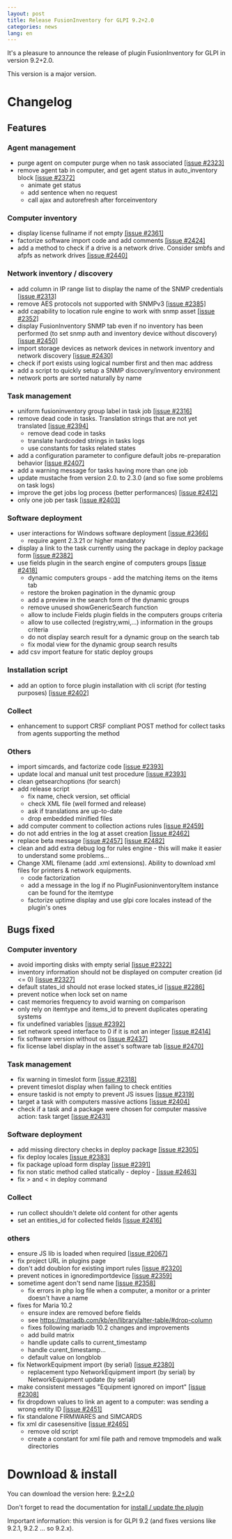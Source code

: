 ```yaml
---
layout: post
title: Release FusionInventory for GLPI 9.2+2.0
categories: news
lang: en
---
```


It's a pleasure to announce the release of plugin FusionInventory for GLPI in version 9.2+2.0.

This version is a major version.



# Changelog

## Features

### Agent management

* purge agent on computer purge when no task associated [[issue #2323]](https://github.com/fusioninventory/fusioninventory-for-glpi/issues/2323)
* remove agent tab in computer, and get agent status in auto_inventory block [[issue #2372]](https://github.com/fusioninventory/fusioninventory-for-glpi/issues/2372)
   * animate get status
   * add sentence when no request
   * call ajax and autorefresh after forceinventory


### Computer inventory

* display license fullname if not empty [[issue #2361]](https://github.com/fusioninventory/fusioninventory-for-glpi/issues/2361)
* factorize software import code and add comments [[issue #2424]](https://github.com/fusioninventory/fusioninventory-for-glpi/issues/2424)
* add a method to check if a drive is a network drive. Consider smbfs and afpfs as network drives [[issue #2440]](https://github.com/fusioninventory/fusioninventory-for-glpi/issues/2440)


### Network inventory / discovery

* add column in IP range list to display the name of the SNMP credentials [[issue #2313]](https://github.com/fusioninventory/fusioninventory-for-glpi/issues/2313)
* remove AES protocols not supported with SNMPv3 [[issue #2385]](https://github.com/fusioninventory/fusioninventory-for-glpi/issues/2385)
* add capability to location rule engine to work with snmp asset [[issue #2352]](https://github.com/fusioninventory/fusioninventory-for-glpi/issues/2352)
* display FusionInventory SNMP tab even if no inventory has been performed (to set snmp auth and inventory device without discovery) [[issue #2450]](https://github.com/fusioninventory/fusioninventory-for-glpi/issues/2450)
* import storage devices as network devices in network inventory and network discovery [[issue #2430]](https://github.com/fusioninventory/fusioninventory-for-glpi/issues/2430)
* check if port exists using logical number first and then mac address
* add a script to quickly setup a SNMP discovery/inventory environment
* network ports are sorted naturally by name


### Task management

* uniform fusioninventory group label in task job [[issue #2316]](https://github.com/fusioninventory/fusioninventory-for-glpi/issues/2316)
* remove dead code in tasks. Translation strings that are not yet translated [[issue #2394]](https://github.com/fusioninventory/fusioninventory-for-glpi/issues/2394)
    * remove dead code in tasks
    * translate hardcoded strings in tasks logs
    * use constants for tasks related states
* add a configuration parameter to configure default jobs re-preparation behavior [[issue #2407]](https://github.com/fusioninventory/fusioninventory-for-glpi/issues/2407)
* add a warning message for tasks having more than one job
* update mustache from version 2.0. to 2.3.0 (and so fixe some problems on task logs)
* improve the get jobs log process (better performances) [[issue #2412]](https://github.com/fusioninventory/fusioninventory-for-glpi/issues/2412)
* only one job per task [[issue #2403]](https://github.com/fusioninventory/fusioninventory-for-glpi/issues/2403)


### Software deployment

* user interactions for Windows software deployment [[issue #2366]](https://github.com/fusioninventory/fusioninventory-for-glpi/issues/2366)
   * require agent 2.3.21 or higher mandatory
* display a link to the task currently using the package in deploy package form [[issue #2382]](https://github.com/fusioninventory/fusioninventory-for-glpi/issues/2382)
* use fields plugin in the search engine of computers groups [[issue #2418]](https://github.com/fusioninventory/fusioninventory-for-glpi/issues/2418)
   * dynamic computers groups - add the matching items on the items tab
   * restore the broken pagination in the dynamic group
   * add a preview in the search form of the dynamic groups
   * remove unused showGenericSearch function
   * allow to include Fields plugin fields in the computers groups criteria
   * allow to use collected (registry,wmi,...) information in the groups criteria
   * do not display search result for a dynamic group on the search tab
   * fix modal view for the dynamic group search results
* add csv import feature for static deploy groups


### Installation script

* add an option to force plugin installation with cli script (for testing purposes) [[issue #2402]](https://github.com/fusioninventory/fusioninventory-for-glpi/issues/2402)


### Collect

* enhancement to support CRSF compliant POST method for collect tasks from agents supporting the method


### Others

* import simcards, and factorize code [[issue #2393]](https://github.com/fusioninventory/fusioninventory-for-glpi/issues/2393)
* update local and manual unit test procedure [[issue #2393]](https://github.com/fusioninventory/fusioninventory-for-glpi/issues/2419)
* clean getsearchoptions (for search)
* add release script
   * fix name, check version, set official
   * check XML file (well formed and release)
   * ask if translations are up-to-date
   * drop embedded minified files
* add computer comment to collection actions rules [[issue #2459]](https://github.com/fusioninventory/fusioninventory-for-glpi/issues/2459)
* do not add entries in the log at asset creation [[issue #2462]](https://github.com/fusioninventory/fusioninventory-for-glpi/issues/2462)
* replace beta message [[issue #2457]](https://github.com/fusioninventory/fusioninventory-for-glpi/issues/2457) [[issue #2482]](https://github.com/fusioninventory/fusioninventory-for-glpi/issues/2482)
* clean and add extra debug log for rules engine - this will make it easier to understand some problems...
* Change XML filename (add .xml extensions). Ability to download xml files for printers & network equipments.
   * code factorization
   * add a message in the log if no PluginFusioninventoryItem instance can be found for the itemtype
   * factorize uptime display and use glpi core locales instead of the plugin's ones



## Bugs fixed

### Computer inventory

* avoid importing disks with empty serial [[issue #2322]](https://github.com/fusioninventory/fusioninventory-for-glpi/issues/2322)
* inventory information should not be displayed on computer creation (id <= 0) [[issue #2327]](https://github.com/fusioninventory/fusioninventory-for-glpi/issues/2327)
* default states_id should not erase locked states_id [[issue #2286]](https://github.com/fusioninventory/fusioninventory-for-glpi/issues/2286)
* prevent notice when lock set on name
* cast memories frequency to avoid warning on comparison
* only rely on itemtype and items_id to prevent duplicates operating systems
* fix undefined variables [[issue #2392]](https://github.com/fusioninventory/fusioninventory-for-glpi/issues/2392)
* set network speed interface to 0 if it is not an integer [[issue #2414]](https://github.com/fusioninventory/fusioninventory-for-glpi/issues/2414)
* fix software version without os [[issue #2437]](https://github.com/fusioninventory/fusioninventory-for-glpi/issues/2437)
* fix license label display in the asset's software tab [[issue #2470]](https://github.com/fusioninventory/fusioninventory-for-glpi/issues/2470)


### Task management

* fix warning in timeslot form [[issue #2318]](https://github.com/fusioninventory/fusioninventory-for-glpi/issues/2318)
* prevent timeslot display when failing to check entities
* ensure taskid is not empty to prevent JS issues [[issue #2319]](https://github.com/fusioninventory/fusioninventory-for-glpi/issues/2319)
* target a task with computers massive actions [[issue #2404]](https://github.com/fusioninventory/fusioninventory-for-glpi/issues/2404)
* check if a task and a package were chosen for computer massive action: task target [[issue #2431]](https://github.com/fusioninventory/fusioninventory-for-glpi/issues/2431)


### Software deployment

* add missing directory checks in deploy package [[issue #2305]](https://github.com/fusioninventory/fusioninventory-for-glpi/issues/2305)
* fix deploy locales [[issue #2383]](https://github.com/fusioninventory/fusioninventory-for-glpi/issues/2383)
* fix package upload form display [[issue #2391]](https://github.com/fusioninventory/fusioninventory-for-glpi/issues/2391)
* fix non static method called statically - deploy - [[issue #2463]](https://github.com/fusioninventory/fusioninventory-for-glpi/issues/2463)
* fix > and < in deploy command


### Collect

* run collect shouldn't delete old content for other agents
* set an entities_id for collected fields [[issue #2416]](https://github.com/fusioninventory/fusioninventory-for-glpi/issues/2416)


### others

* ensure JS lib is loaded when required [[issue #2067]](https://github.com/fusioninventory/fusioninventory-for-glpi/issues/2318)
* fix project URL in plugins page
* don't add doublon for existing import rules [[issue #2320]](https://github.com/fusioninventory/fusioninventory-for-glpi/issues/2320)
* prevent notices in ignoredimportdevice [[issue #2359]](https://github.com/fusioninventory/fusioninventory-for-glpi/issues/2359)
* sometime agent don't send name [[issue #2358]](https://github.com/fusioninventory/fusioninventory-for-glpi/issues/2358)
   * fix errors in php log file when a computer, a monitor or a printer doesn't have a name
* fixes for Maria 10.2
   * ensure index are removed before fields
   * see https://mariadb.com/kb/en/library/alter-table/#drop-column
   * fixes following mariadb 10.2 changes and improvements
   * add build matrix
   * handle update calls to current_timestamp
   * handle curent_timestamp...
   * default value on longblob
* fix NetworkEquipment import (by serial) [[issue #2380]](https://github.com/fusioninventory/fusioninventory-for-glpi/issues/2380)
   * replacement typo NetworkEquipment import (by serial) by NetworkEquipment update (by serial)
* make consistent messages "Equipment ignored on import" [[issue #2308]](https://github.com/fusioninventory/fusioninventory-for-glpi/issues/2308)
* fix dropdown values to link an agent to a computer: was sending a wrong entity ID [[issue #2451]](https://github.com/fusioninventory/fusioninventory-for-glpi/issues/2451)
* fix standalone FIRMWARES and SIMCARDS
* fix xml dir casesensitive [[issue #2465]](https://github.com/fusioninventory/fusioninventory-for-glpi/issues/2465)
    * remove old script
    * create a constant for xml file path and remove tmpmodels and walk directories


# Download & install

You can download the version here: [9.2+2.0](https://github.com/fusioninventory/fusioninventory-for-glpi/releases/tag/glpi9.2%2B2.0)

Don't forget to read the documentation for [install / update the plugin](https://documentation.fusioninventory.org/%20FusionInventory_for_GLPI/%20%20Installation%20%26%20update/1.installation/)

Important information: this version is for GLPI 9.2 (and fixes versions like 9.2.1, 9.2.2 ... so 9.2.x).

